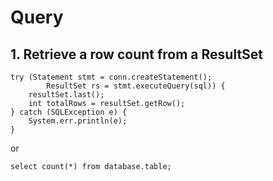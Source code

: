# Query

## 1. Retrieve a row count from a ResultSet
```
try (Statement stmt = conn.createStatement();
        ResultSet rs = stmt.executeQuery(sql)) {
    resultSet.last();
    int totalRows = resultSet.getRow();
} catch (SQLException e) {
    System.err.println(e);
}
```

or

```
select count(*) from database.table;
```